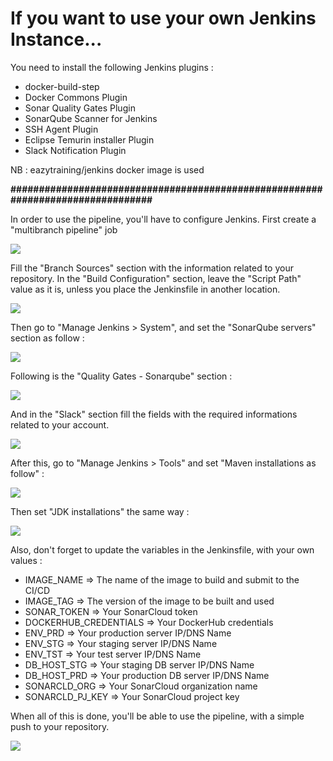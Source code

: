 # If you want to use your own Jenkins Instance...

You need to install the following Jenkins plugins :

- docker-build-step
- Docker Commons Plugin
- Sonar Quality Gates Plugin
- SonarQube Scanner for Jenkins
- SSH Agent Plugin
- Eclipse Temurin installer Plugin
- Slack Notification Plugin

NB : eazytraining/jenkins docker image is used

**################################################################################**

In order to use the pipeline, you'll have to configure Jenkins.
First create a "multibranch pipeline" job

![](images/job.png)

Fill the "Branch Sources" section with the information related to your repository. In the "Build Configuration" section, leave the "Script Path" value as it is, unless you place the Jenkinsfile in another location.

![](images/jfile.png)

Then go to "Manage Jenkins > System", and set the "SonarQube servers" section as follow :

![](images/sonar.png)

Following is the "Quality Gates - Sonarqube" section :

![](images/gates.png)

And in the "Slack" section fill the fields with the required informations related to your account.

![](images/slack.png)

After this, go to "Manage Jenkins > Tools" and set "Maven installations as follow" :

![](images/mvn_bin.png)

Then set "JDK installations" the same way :

![](images/java_bin.png)

Also, don't forget to update the variables in the Jenkinsfile, with your own values :
 - IMAGE_NAME              => The name of the image to build and submit to the CI/CD
 - IMAGE_TAG               => The version of the image to be built and used
 - SONAR_TOKEN             => Your SonarCloud token
 - DOCKERHUB_CREDENTIALS   => Your DockerHub credentials
 - ENV_PRD                 => Your production server IP/DNS Name
 - ENV_STG                 => Your staging server IP/DNS Name
 - ENV_TST                 => Your test server IP/DNS Name
 - DB_HOST_STG             => Your staging DB server IP/DNS Name
 - DB_HOST_PRD             => Your production DB server IP/DNS Name
 - SONARCLD_ORG            => Your SonarCloud organization name
 - SONARCLD_PJ_KEY         => Your SonarCloud project key

When all of this is done, you'll be able to use the pipeline, with a simple push to your repository.

![](images/pipeline.png)
